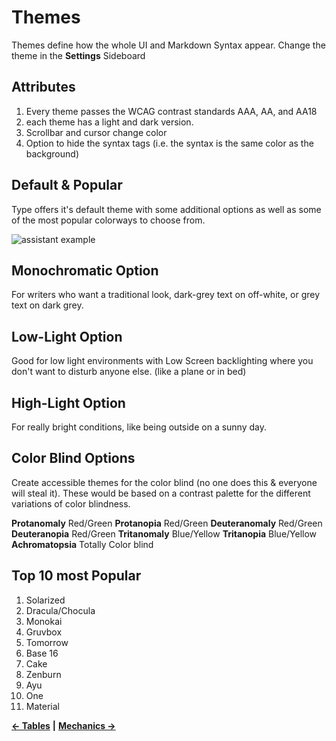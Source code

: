 # Themes

Themes define how the whole UI and Markdown Syntax appear. Change the theme in the **Settings** Sideboard

## Attributes

1. Every theme passes the WCAG contrast standards AAA, AA, and AA18
2. each theme has a light and dark version.
3. Scrollbar and cursor change color
4. Option to hide the syntax tags \(i.e. the syntax is the same color as the background\)

## Default & Popular

Type offers it's default theme with some additional options as well as some of the most popular colorways to choose from.

![assistant example](https://github.com/JEFLBROWN/Type/blob/master/Img/views_themes.png)

## Monochromatic Option

For writers who want a traditional look, dark-grey text on off-white, or grey text on dark grey.

## Low-Light Option

Good for low light environments with Low Screen backlighting where you don't want to disturb anyone else. \(like a plane or in bed\)

## High-Light Option

For really bright conditions, like being outside on a sunny day.

## Color Blind Options

Create accessible themes for the color blind \(no one does this & everyone will steal it\). These would be based on a contrast palette for the different variations of color blindness.

**Protanomaly** Red/Green **Protanopia** Red/Green **Deuteranomaly** Red/Green **Deuteranopia** Red/Green **Tritanomaly** Blue/Yellow **Tritanopia** Blue/Yellow **Achromatopsia** Totally Color blind

## Top 10 most Popular

1. Solarized
2. Dracula/Chocula
3. Monokai
4. Gruvbox
5. Tomorrow
6. Base 16
7. Cake
8. Zenburn
9. Ayu
10. One
11. Material

[**← Tables**](https://github.com/JEFLBROWN/Type/wiki/Tables) **\|** [**Mechanics →**](https://github.com/JEFLBROWN/Type/wiki/Mechanics)

